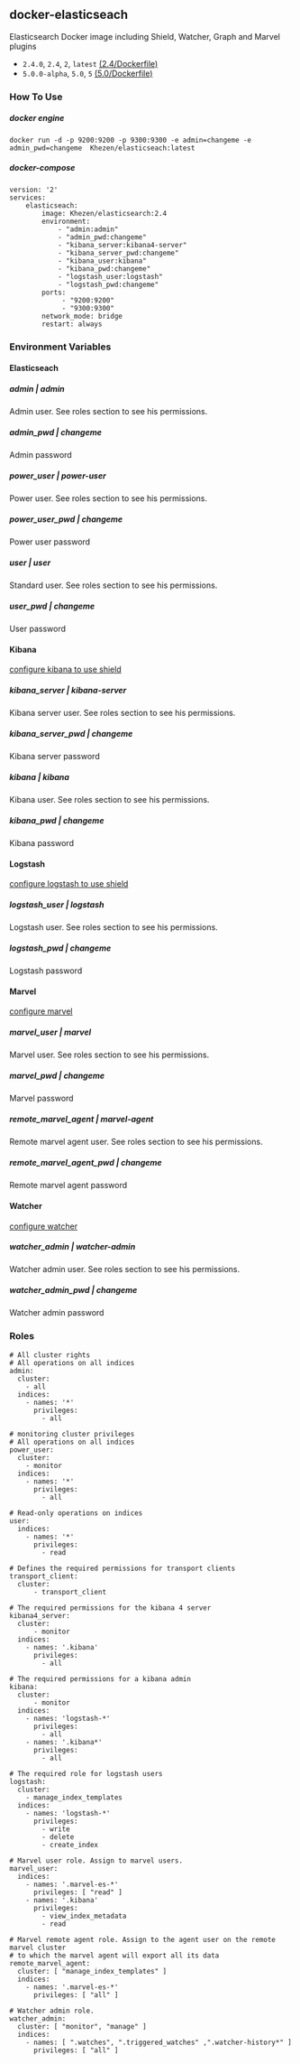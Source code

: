## docker-elasticseach
Elasticsearch Docker image including Shield, Watcher, Graph and Marvel plugins 

* `2.4.0`, `2.4`, `2`, `latest` [(2.4/Dockerfile)](https://github.com/Khezen/docker-elasticseach/blob/2.4/Dockerfile)
* `5.0.0-alpha`, `5.0`, `5` [(5.0/Dockerfile)](https://github.com/Khezen/docker-elasticseach/blob/5.0/Dockerfile)

### How To Use
##### docker engine
```
docker run -d -p 9200:9200 -p 9300:9300 -e admin=changeme -e admin_pwd=changeme  Khezen/elasticseach:latest   
```   
##### docker-compose
```
version: '2'
services:
    elasticseach:
        image: Khezen/elasticsearch:2.4
        environment:
            - "admin:admin"
            - "admin_pwd:changeme"
            - "kibana_server:kibana4-server"
            - "kibana_server_pwd:changeme"
            - "kibana_user:kibana"
            - "kibana_pwd:changeme"
            - "logstash_user:logstash"
            - "logstash_pwd:changeme"
        ports:
             - "9200:9200"
             - "9300:9300"
        network_mode: bridge
        restart: always

```

### Environment Variables

#### Elasticseach

##### admin | *admin*
Admin user. See roles section to see his permissions.

##### admin_pwd | *changeme*
Admin password

##### power_user | *power-user*
Power user. See roles section to see his permissions.

##### power_user_pwd | *changeme*
Power user password

##### user | *user*
Standard user. See roles section to see his permissions.

##### user_pwd | *changeme*
User password

#### Kibana
[configure kibana to use shield](https://www.elastic.co/guide/en/shield/current/kibana.html)

##### kibana_server | *kibana-server*
Kibana server user. See roles section to see his permissions.

##### kibana_server_pwd | *changeme*
Kibana server password

##### kibana | *kibana*
Kibana user. See roles section to see his permissions.

##### kibana_pwd | *changeme*
Kibana password

#### Logstash
[configure logstash to use shield](https://www.elastic.co/guide/en/shield/current/logstash.html)

##### logstash_user | *logstash*
Logstash user. See roles section to see his permissions.

##### logstash_pwd | *changeme*
Logstash password

#### Marvel
[configure marvel](https://www.elastic.co/guide/en/marvel/current/configuration.html)

##### marvel_user | *marvel*
Marvel user. See roles section to see his permissions.

##### marvel_pwd | *changeme*
Marvel password

##### remote_marvel_agent | *marvel-agent*
Remote marvel agent user. See roles section to see his permissions.

##### remote_marvel_agent_pwd | *changeme*
Remote marvel agent password

#### Watcher
[configure watcher](https://www.elastic.co/guide/en/watcher/current/email-services.html)

##### watcher_admin | *watcher-admin*
Watcher admin user. See roles section to see his permissions.

##### watcher_admin_pwd | *changeme*
Watcher admin password


### Roles

```
# All cluster rights
# All operations on all indices
admin:
  cluster:
    - all
  indices:
    - names: '*'
      privileges:
        - all

# monitoring cluster privileges
# All operations on all indices
power_user:
  cluster:
    - monitor
  indices:
    - names: '*'
      privileges:
        - all

# Read-only operations on indices
user:
  indices:
    - names: '*'
      privileges:
        - read

# Defines the required permissions for transport clients
transport_client:
  cluster:
      - transport_client

# The required permissions for the kibana 4 server
kibana4_server:
  cluster:
      - monitor
  indices:
    - names: '.kibana'
      privileges:
        - all

# The required permissions for a kibana admin
kibana:
  cluster:
      - monitor
  indices:
    - names: 'logstash-*'
      privileges:
        - all
    - names: '.kibana*' 
      privileges:
        - all

# The required role for logstash users
logstash:
  cluster:
    - manage_index_templates
  indices:
    - names: 'logstash-*'
      privileges:
        - write
        - delete
        - create_index

# Marvel user role. Assign to marvel users.
marvel_user:
  indices:
    - names: '.marvel-es-*'
      privileges: [ "read" ]
    - names: '.kibana'
      privileges:
        - view_index_metadata
        - read

# Marvel remote agent role. Assign to the agent user on the remote marvel cluster
# to which the marvel agent will export all its data
remote_marvel_agent:
  cluster: [ "manage_index_templates" ]
  indices:
    - names: '.marvel-es-*'
      privileges: [ "all" ]

# Watcher admin role.
watcher_admin:
  cluster: [ "monitor", "manage" ]
  indices:
    - names: [ ".watches", ".triggered_watches" ,".watcher-history*" ]
      privileges: [ "all" ]
```


